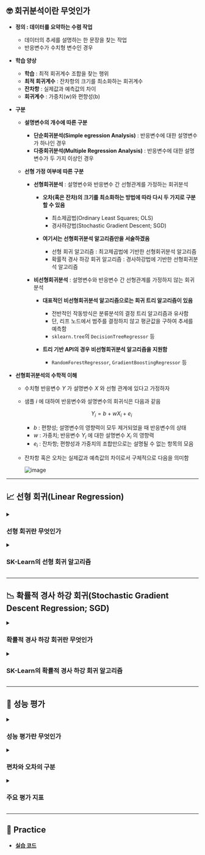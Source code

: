 ## 🤓 회귀분석이란 무엇인가

- **정의 : 데이터를 요약하는 수렴 작업**
    - 데이터의 추세를 설명하는 한 문장을 찾는 작업
    - 반응변수가 수치형 변수인 경우

- **학습 양상**
    - **학습** : 최적 회귀계수 조합을 찾는 행위
    - **최적 회귀계수** : 잔차항의 크기를 최소화하는 회귀계수
    - **잔차항** : 실제값과 예측값의 차이
    - **회귀계수** : 가중치(w)와 편향성(b)

- **구분**
    - **설명변수의 개수에 따른 구분**
        - **단순회귀분석(Simple egression Analysis)** : 반응변수에 대한 설명변수가 하나인 경우
        - **다중회귀분석(Multiple Regression Analysis)** : 반응변수에 대한 설명변수가 두 가지 이상인 경우
    
    - **선형 가정 여부에 따른 구분**
        - **선형회귀분석** : 설명변수와 반응변수 간 선형관계를 가정하는 회귀분석
            - **오차(혹은 잔차)의 크기를 최소화하는 방법에 따라 다시 두 가지로 구분할 수 있음**
                - 최소제곱법(Ordinary Least Squares; OLS)
                - 경사하강법(Stochastic Gradient Descent; SGD)
            
            - **여기서는 선형회귀분석 알고리즘만을 서술하겠음**
                - 선형 회귀 알고리즘 : 최고제곱법에 기반한 선형회귀분석 알고리즘
                - 확률적 경사 하강 회귀 알고리즘 : 경사하강법에 기반한 선형회귀분석 알고리즘
        
        - **비선형회귀분석** : 설명변수와 반응변수 간 선형관계를 가정하지 않는 회귀분석
            - **대표적인 비선형회귀분석 알고리즘으로는 회귀 트리 알고리즘이 있음**
                - 전반적인 작동방식은 분류분석의 결정 트리 알고리즘과 유사함
                - 단, 리프 노드에서 범주를 결정하지 않고 평균값을 구하여 추세를 예측함
                - `sklearn.tree`의 `DecisionTreeRegressor` 등
            
            - **트리 기반 API의 경우 비선형회귀분석 알고리즘을 지원함**
                - `RandomForestRegressor`, `GradientBoostingRegressor` 등

- **선형회귀분석의 수학적 이해**
    - 수치형 반응변수 $Y$ 가 설명변수 $X$ 와 선형 관계에 있다고 가정하자

    - 샘플 $i$ 에 대하여 반응변수와 설명변수의 회귀식은 다음과 같음
        
        $$Y_i=b+wX_i+e_i$$

        - $b$ : 편향성; 설명변수의 영향력이 모두 제거되었을 때 반응변수의 상태
        - $w$ : 가중치; 반응변수 $Y_i$ 에 대한 설명변수 $X_i$ 의 영향력
        - $e_i$ : 잔차항; 편향성과 가중치의 조합만으로는 설명될 수 없는 항목의 모음

    - 잔차항 혹은 오차는 실제값과 예측값의 차이로서 구체적으로 다음을 의미함

        ![image](https://user-images.githubusercontent.com/116495744/221339174-de431950-85c5-4156-afbc-0d3ba0b9c8e4.png)

---

## 📈 선형 회귀(Linear Regression)

<details><summary><h3>선형 회귀란 무엇인가</h3></summary>

- **정의 : 최소제곱법을 통해 회귀식을 도출하는 알고리즘**

- **최소제곱법(Ordinary Least Squares; OLS)**
    - 정의 : 잔차 제곱의 합을 최소화하는 회귀식을 도출하는 방법
    - 잔차 제곱의 합을 최소화한다는 것은 다음을 의미함
        
        $$\min\displaystyle\sum_{i=1}^ne_i^2=\min\sum_{i=1}^n(Y_i-b-wX_i)^2$$

</details>

<details><summary><h3>SK-Learn의 선형 회귀 알고리즘</h3></summary>
    
- **사용 방법**

    ```
    from sklearn.linear_model import LinearRegression
    from sklearn.metrics import r2_score

    # 선형 회귀 알고리즘 인스턴스 생성
    li_reg = LinearRegression()

    # 훈련용 데이터 세트를 통해 인스턴스를 훈련시켜서 모델 설계
    li_reg.fit(X_train, y_train)

    # 평가용 데이터 세트를 통해 예측
    y_predict = li_reg.predict(X_test)
    
    # 대표적인 성능 평가 지표인 결정계수를 통해 성능 평가
    score = r2_score(y_test, y_predict)
    print(score)
    ```

- **다음의 속성을 통해 훈련된 모델의 정보를 확인할 수 있음**
    - `n_features_in_` : 설명변수의 수
    - `feature_nmaes_in_` : 설명변수명
    - `coef_` : 각 설명변수의 가중치
    - `intercept_` : 편향성

- **기타 하이퍼파라미터 및 모델 정보 목록은 `estimator_params`을 통해 확인 가능함**

</details>

---

## 📉 확률적 경사 하강 회귀(Stochastic Gradient Descent Regression; SGD)

<details><summary><h3>확률적 경사 하강 회귀란 무엇인가</h3></summary>

- **정의 : 경사하강법을 통해 회귀식을 도출하는 알고리즘**

- **확률적 경사하강법(Stochastic Gradient Descent; SGD)**
    - **정의 : 최적화된 손실함수에 근거하여 회귀식을 도출하는 방법**
    
    - **손실함수(Loss Function)**
        - 정의 : 손실을 반응변수, 가중치의 조합을 설명변수로 가지는 함수
            - 평균제곱오차(MSE)에 기초한 손실함수는 다음으로 정의됨

                $$LOSS_{MSE}=\frac{1}{N}\displaystyle\sum_{i=1}^n (\hat{Y_i}-Y_i)^2$$

        - **손실(Loss)** : 어떠한 방법에 따라 잔차를 계산한 값

        - **최적화(Optimizing)** : 손실을 최소화하는 가중치 조합을 찾는 일

    - **왜 경사를 하강하는 방법이라고 부르는가?**
        - 손실함수의 반응변수인 손실을 최소화하는 일계조건은 그 도함수의 반응변수가 0을 만족하는 것임
        - 도함수의 반응변수는 원함수의 경사(Gradient)를 나타냄
        - 따라서 확률적 경사하강법은 원함수의 경사가 수평이 되는 지점을 찾는 일이라고 볼 수 있음

- **주요 이슈 : 학습률(Learning Rate)**
    - **정의 : STEP의 단위 혹은 보폭**
    - 확률적 경사 하강 회귀 알고리즘은 다음의 절차를 통해 경사가 0에 근사한 지점을 찾음
    - 즉, 임의로 선택된 손실함수 그래프의 한 점에서 시작하여 학습률만큼 움직이면서 경사를 확인함
    - 학습률은 정확도에 비례하고, 처리 속도에 반비례함

</details>

<details><summary><h3>SK-Learn의 확률적 경사 하강 회귀 알고리즘</h3></summary>

- **사용 방법**

    ```
    from sklearn.linear_model import SGDRegressor
    from sklearn.metrics import r2_score

    # 확률적 경사 하강 회귀 알고리즘 인스턴스 생성
    sgd_reg = SGDRegressor()

    # 훈련용 데이터 세트를 통해 인스턴스를 훈련시켜서 모델 설계
    sgd_reg.fit(X_train, y_train)

    # 평가용 데이터 세트를 통해 예측
    y_predict = sgd_reg.predict(X_test)
    
    # 대표적인 성능 평가 지표인 결정계수를 통해 성능 평가
    score = r2_score(y_test, y_predict)
    print(score)
    ```

- **주요 하이퍼파라미터**
    - `learning_rate = 0.1` : 학습률

- **다음의 속성을 통해 훈련된 모델의 정보를 확인할 수 있음**
    - `n_features_in_` : 설명변수의 수
    - `feature_nmaes_in_` : 설명변수명
    - `coef_` : 각 설명변수의 가중치
    - `intercept_` : 편향성

- **기타 하이퍼파라미터 및 모델 정보 목록은 `estimator_params`을 통해 확인 가능함**

</details>

---

## 💯 성능 평가

<details><summary><h3>성능 평가란 무엇인가</h3></summary>

- **정의 : 오차를 기준으로 모델의 성능을 평가하는 절차**
    - 오차 : 예측값과 실제값의 차이
    - 오차를 0으로 만드는 것은 현실적으로 불가능하므로 오차를 허용할 범위를 결정해야 함
    - 실제값이 주어져야 오차를 측정할 수 있으므로 지도학습에서만 이루어짐

- **목적 : 과적합 방지 및 최적 모델 채택**
    - **과적합(overfitting) 판단 기준**
        - 학습용 데이터를 통해 수행한 예측 오차와 평가용 데이터를 통해 수행한 예측 오차 간 차이가 적을수록 과적합되지 않았다고 판단함
        - 학습용 데이터로는 성능이 높게 평가되었으나 평가용 데이터로는 성능이 낮게 평가되었다면 학습용 데이터에 과대적합된 상태임
        - 반대로 학습용 데이터로는 성능이 낮게 평가되었으나 평가용 데이터로는 성능이 높게 평가되었다면 학습용 데이터에 과소적합된 상태임

    - **최적 모델 판단 기준**
        - 과적합 문제가 해결된 여러 모델들 중에서 성능이 가장 높은 모델을 채택하는 기준으로 사용 가능함
        - 즉, 최적 알고리즘 및 최적 하이퍼파라미터 판단 기준으로서 사용 가능함

</details>

<details><summary><h3>편차와 오차의 구분</h3></summary>

- **모집단과 표본집단**
    - **모집단(Poplulation)** : 통계 조사의 대상이 되는 집단 전체
    - **표본(Sample)** : 모집단에서 어떠한 방법으로 선발된 일부 원소들의 집합으로서 모집단의 부분집합
    - **표본 집단** : 표본들의 집합

- **편차와 표준편차**
    - **편차(Deviation)** : 개별값과 대표값(==평균)의 차이
    - **표준편차(Standard Deviation)** : 편차들의 대표값(==평균)
    - **목적** : 대표값이 자료를 얼마나 잘 대표하고 있는가

- **오차와 표준오차**
    - **오차(Error)** : 특정 표본의 통계량과 모수의 차이
        - **모수(Parameter)** : 모집단을 묘사하는 측정치로서 모평균, 모분산, 모표준편차 등이 있음
        - **통계량(Statistic)** : 모수에 대한 추정치 혹은 표본을 묘사하는 측정치
    
    - **표준오차(Standard Error)** : 오차들의 대표값

    - **목적** : 표본이 모집단을 얼마나 잘 추론하고 있는가

- **편차와 오차의 구분**
    - **편차는 기술통계학의 측정치에 해당함**
        - **기술통계학(Descriptive Statistcs)** : 자료를 수집, 정리, 제시, 요약함
        - **측정치(Measure)** : 자료의 형태를 묘사하거나 요약하는 수치
    
    - **오차는 추론통계학의 추정치에 해당함**
        - **추론통계학(Inferential Statistic)** : 표본으로부터 모집단의 성격을 추론함
        - **추정치(Estimate)** : 모집단의 측정치를 추론하거나 그 정확성을 추론하는 수치

</details>

<details><summary><h3>주요 평가 지표</h3></summary>

- **결정계수(Coefficient of Determination; r2-score)**

    $$\displaystyle\sum_{i=1}^{n}{\frac{(y_i-\hat{y})^2}{(y_i-\overline{y})^2}}$$

    - 정의 : 모분산 대비 표본분산 비율
    - 해석 : 0~1 사이의 값을 가지며, 값이 클수록 회귀식의 적합도가 높다고 판단함

- **평균제곱오차(Mean Squared Error; MSE)**

    $$MSE=\displaystyle\sum_{i=1}^{n}{\frac{(y_i-\hat{y})^2}{n}}$$

    - 정의 : 오차를 제곱한 값의 평균
    - 해석 : 값이 작을수록 회귀식의 적합도가 높다고 판단함
    - 문제점 : 오차를 제곱하므로 값을 과장할 수 있음

- **평균제곱근오차(Root Mean Squared Error; RMSE)**

    $$RMSE=\sqrt{\displaystyle\sum_{i=1}^{n}{\frac{(y_i-\hat{y})^2}{n}}}$$

    - 정의 : 평균제곱오차의 제곱근
    - 목적 : 평균제곱오차에 제곱근하는 절차를 더하여 오차의 크기가 과장된 정도를 줄임

- **평균절대오차(Mean Absolute Error; MAE)**

    $$RAE=\displaystyle\sum_{i=1}^{n}{\frac{|y_i-\hat{y_i}|}{n}}$$

    - 정의 : 오차 절대값의 평균
    - 목적 : 오차를 제곱한 값 대신 오차의 절대값을 활용하여 오차의 크기가 과장될 여지를 없앰

</details>

---

## 📝 Practice

- [**실습 코드**]()

